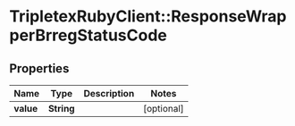 # TripletexRubyClient::ResponseWrapperBrregStatusCode

## Properties
Name | Type | Description | Notes
------------ | ------------- | ------------- | -------------
**value** | **String** |  | [optional] 


